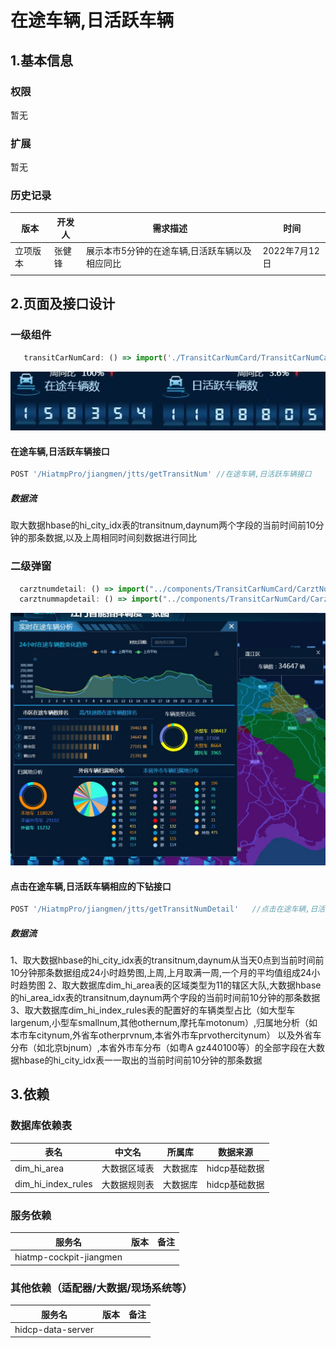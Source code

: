 # 在途车辆,日活跃车辆

## 1.基本信息

### 权限

暂无

### 扩展

暂无

### 历史记录

| 版本     | 开发人 | 需求描述                                       | 时间          |
| -------- | ------ | ---------------------------------------------- | ------------- |
| 立项版本 | 张健锋 | 展示本市5分钟的在途车辆,日活跃车辆以及相应同比 | 2022年7月12日 |
|          |        |                                                |               |

## 2.页面及接口设计

### 一级组件

```javascript
   transitCarNumCard: () => import('./TransitCarNumCard/TransitCarNumCard'),
```

![16575218702.JPG](assets\16575218702.png)

#### 在途车辆,日活跃车辆接口

```javascript
POST '/HiatmpPro/jiangmen/jtts/getTransitNum' //在途车辆,日活跃车辆接口
```

##### 数据流

取大数据hbase的hi_city_idx表的transitnum,daynum两个字段的当前时间前10分钟的那条数据,以及上周相同时间刻数据进行同比

### 二级弹窗

```javascript
  carztnumdetail: () => import("../components/TransitCarNumCard/CarztNumDetail/CarztNumDetail"),在途车辆,日活跃车辆弹窗
  carztnummapdetail: () => import("../components/TransitCarNumCard/CarztNumDetail/CarztNumMapDetail"),在途车辆,日活跃车辆地图弹窗
```

![16575218802.JPG](assets\16575218802.png)

#### 点击在途车辆,日活跃车辆相应的下钻接口

```javascript
POST '/HiatmpPro/jiangmen/jtts/getTransitNumDetail'   //点击在途车辆,日活跃车辆相应的下钻接口
```

##### 数据流

1、取大数据hbase的hi_city_idx表的transitnum,daynum从当天0点到当前时间前10分钟那条数据组成24小时趋势图,上周,上月取满一周,一个月的平均值组成24小时趋势图
2、取大数据库dim_hi_area表的区域类型为11的辖区大队,大数据hbase的hi_area_idx表的transitnum,daynum两个字段的当前时间前10分钟的那条数据
3、取大数据库dim_hi_index_rules表的配置好的车辆类型占比（如大型车largenum,小型车smallnum,其他othernum,摩托车motonum）,归属地分析（如本市车citynum,外省车otherprvnum,本省外市车prvothercitynum）
以及外省车分布（如北京bjnum）,本省外市车分布（如粤A gz440100等）的全部字段在大数据hbase的hi_city_idx表一一取出的当前时间前10分钟的那条数据


## 3.依赖

### 数据库依赖表

| 表名                  | 中文名       | 所属库   | 数据来源      |
| --------------------  | ------------ | -------- | ------------- |
| dim_hi_area           | 大数据区域表 | 大数据库 | hidcp基础数据 |
| dim_hi_index_rules    | 大数据规则表 | 大数据库 | hidcp基础数据 |

### 服务依赖

| 服务名                  | 版本 | 备注 |
| ----------------------- | ---- | ---- |
| hiatmp-cockpit-jiangmen |      |      |

### 其他依赖（适配器/大数据/现场系统等）

| 服务名              | 版本 | 备注 |
| ------------------- | ---- | ---- |
| hidcp-data-server   |      |      |